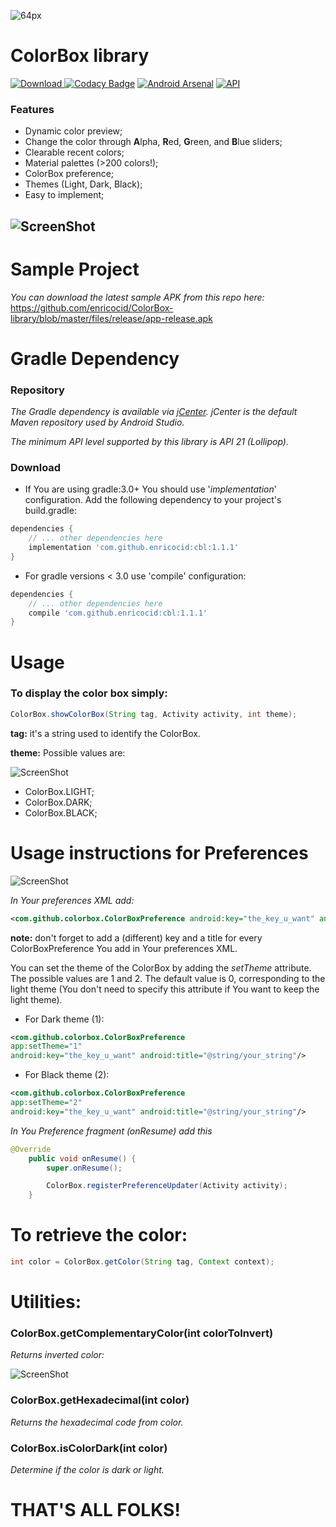 

![64px](https://user-images.githubusercontent.com/38810169/39779582-714ffdf6-532b-11e8-8976-3cca95092005.jpg)

# ColorBox library

[ ![Download](https://api.bintray.com/packages/enricod/colorbox/cbl/images/download.svg?version=1.1.1) ](https://bintray.com/enricod/colorbox/cbl/1.1.1/link)
[![Codacy Badge](https://api.codacy.com/project/badge/Grade/62a36fd9b7164d4287f7ec9eca187a43)](https://www.codacy.com/app/enricocid/ColorBox-library?utm_source=github.com&utm_medium=referral&utm_content=enricocid/ColorBox-library&utm_campaign=badger)
[![Android Arsenal](https://img.shields.io/badge/Android%20Arsenal-ColorBox-red.svg?style=flat)](https://android-arsenal.com/details/1/6579)
[![API](https://img.shields.io/badge/API-21%2B-orange.svg?style=flat)](https://android-arsenal.com/api?level=21)


### Features

- Dynamic color preview;
- Change the color through **A**lpha, **R**ed, **G**reen, and **B**lue sliders;
- Clearable recent colors;
- Material palettes (>200 colors!);
- ColorBox preference;
- Themes (Light, Dark, Black);
- Easy to implement;



![ScreenShot](https://github.com/enricocid/ColorBox-library/blob/master/files/art.png)
------

# Sample Project

*You can download the latest sample APK from this repo here:* https://github.com/enricocid/ColorBox-library/blob/master/files/release/app-release.apk



# Gradle Dependency

### Repository

*The Gradle dependency is available via [jCenter](https://bintray.com/enricod/Enrico/ColorBox-library/view).
jCenter is the default Maven repository used by Android Studio.*

*The minimum API level supported by this library is API 21 (Lollipop).*

### Download

- If You are using gradle:3.0+ You should use '*implementation*' configuration. Add the following dependency to your project's build.gradle:

```gradle
dependencies {
    // ... other dependencies here
    implementation 'com.github.enricocid:cbl:1.1.1'
}
```

- For gradle versions < 3.0 use 'compile' configuration:

```gradle
dependencies {
    // ... other dependencies here
    compile 'com.github.enricocid:cbl:1.1.1'
}
```




# Usage

### To display the color box simply:

```java
ColorBox.showColorBox(String tag, Activity activity, int theme);
```


**tag:** it's a string used to identify the ColorBox.

**theme:** Possible values are:

![ScreenShot](https://github.com/enricocid/ColorBox-library/blob/master/files/themes.png)

- ColorBox.LIGHT;
- ColorBox.DARK;
- ColorBox.BLACK;

# Usage instructions for Preferences

![ScreenShot](https://github.com/enricocid/ColorBox-library/blob/master/files/preferences.png)

*In Your preferences XML add:*

```xml
<com.github.colorbox.ColorBoxPreference android:key="the_key_u_want" android:title="@string/your_string"/>
```

**note:** don't forget to add a (different) key and a title for every ColorBoxPreference You add in Your preferences XML.

You can set the theme of the ColorBox by adding the *setTheme* attribute. The possible values are 1 and 2. The default value is 0, corresponding to the light theme (You don't need to specify this attribute if You want to keep the light theme).

- For Dark theme (1):

```xml
<com.github.colorbox.ColorBoxPreference
app:setTheme="1"
android:key="the_key_u_want" android:title="@string/your_string"/>
```

- For Black theme (2):

```xml
<com.github.colorbox.ColorBoxPreference 
app:setTheme="2"
android:key="the_key_u_want" android:title="@string/your_string"/>
```

*In You Preference fragment (onResume) add this*

```java
@Override
    public void onResume() {
        super.onResume();

        ColorBox.registerPreferenceUpdater(Activity activity);
    }
```

# To retrieve the color:

```java
int color = ColorBox.getColor(String tag, Context context);
```





# Utilities:

### ColorBox.getComplementaryColor(int colorToInvert)

*Returns inverted color:*

![ScreenShot](https://github.com/enricocid/ColorBox-library/blob/master/files/inverted.png)





### ColorBox.getHexadecimal(int color)

*Returns the hexadecimal code from color.*





### ColorBox.isColorDark(int color)

*Determine if the color is dark or light.*




# THAT'S ALL FOLKS!



